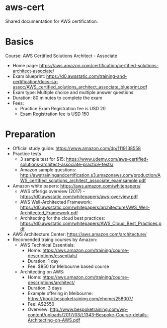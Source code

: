 # aws-cert
Shared documentation for AWS certification.

Basics
==========

Course: AWS Certified Solutions Architect - Associate
- Home page: https://aws.amazon.com/certification/certified-solutions-architect-associate/
- Exam blueprint: https://d0.awsstatic.com/training-and-certification/docs-sa-assoc/AWS_certified_solutions_architect_associate_blueprint.pdf
- Exam type: Multiple choice and multiple answer questions
- Duration: 80 minutes to complete the exam
- Fees:
  - Practice Exam Registration fee is USD 20
  - Exam Registration fee is USD 150
  
Preparation  
============
- Official study guide: https://www.amazon.com/dp/1119138558
- Practice tests
  - 3 sample test for $15: https://www.udemy.com/aws-certified-solutions-architect-associate-practice-tests/
  - Amazon sample questions: http://awstrainingandcertification.s3.amazonaws.com/production/AWS_certified_solutions_architect_associate_examsample.pdf
- Amazon white papers: https://aws.amazon.com/whitepapers/
  - AWS offerigs overview (2017) - https://d0.awsstatic.com/whitepapers/aws-overview.pdf
  - AWS Well-Architected Framework: https://d0.awsstatic.com/whitepapers/architecture/AWS_Well-Architected_Framework.pdf
  - Architecting for the cloud best practices: https://d0.awsstatic.com/whitepapers/AWS_Cloud_Best_Practices.pdf
- AWS Architecture Center: https://aws.amazon.com/architecture/
- Recomended traing courses by Amazon:
  - AWS Technical Essentials: 
    - Home: https://aws.amazon.com/training/course-descriptions/essentials/
    - Duration: 1 day
    - Fee: $850 for Melbourne based course
  - Architecting on AWS: 
    - Home: https://aws.amazon.com/training/course-descriptions/architect/
    - Duration: 3 days
    - Example offering in Melbourne: https://book.bespoketraining.com/ehome/258007/
    - Fee: A$2550
    - Overview: http://www.bespoketraining.com/wp-content/uploads/2017/03/L1343-Bespoke-Course-details-Architecting-on-AWS.pdf
    
        
